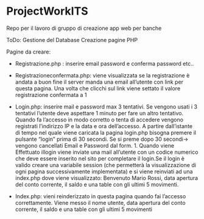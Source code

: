# ProjectWorkITS
Repo per il lavoro di gruppo di creazione app web per banche

ToDo:
Gestione del Database
Creazione pagine PHP

Pagine da creare:
- Registrazione.php : inserire email password e conferma password etc..

- Registrazioneconfermata.php: viene visualizzata se la registrazione è andata a buon
fine il server manda una email all’utente con link per questa pagina. Una volta che
clicchi sul link viene settato il valore registrazione confermata a 1

- Login.php: inserire mail e password max 3 tentativi. Se vengono usati i 3 tentativi
l’utente deve aspettare 1 minuto per fare un altro tentativo. Quando fa l’accesso in
modo corretto o tenta di accedere vengono registrati l’indirizzo IP e la data e ora
dell’accesso. A partire dall’istante di tempo nel quale viene caricata la pagina login.php bisogna premere il pulsante “login”
prima di 30 secondi. Se si preme dopo 30 secondi-> vengono cancellati Email e
Password dal form. 1. Quando viene Effettuato illogin viene inviate una mail all’utente
con un codice numerico che deve essere inserito nel sito per completare il login.Se il
login è valido creare una variabile session (che permetterà la visualizzazione di ogni
pagina successivamente implementata) e si viene reinviati ad una index.php dove viene
visualizzato: Benvenuto Mario Rossi, data apertura del conto corrente, il saldo e una
table con gli ultimi 5 movimenti.

- Index.php: vieni reinderizzato in questa pagina quando fai l’accesso correttamente.
Viene messo il nome utente, data apertura del conto corrente, il saldo e una table con
gli ultimi 5 movimenti